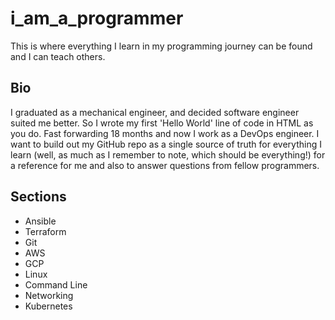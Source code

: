 # i_am_a_programmer
This is where everything I learn in my programming journey can be found and I can teach others.
## Bio
I graduated as a mechanical engineer, and decided software engineer suited me better. So I wrote my first 'Hello World' line of code in HTML as you do. 
Fast forwarding 18 months and now I work as a DevOps engineer. I want to build out my GitHub repo as a single source of truth for everything I learn (well, as much as I remember to note, which should be everything!) for a reference for me and also to answer questions from fellow programmers.

## Sections
* Ansible
* Terraform
* Git
* AWS
* GCP
* Linux
* Command Line
* Networking
* Kubernetes
